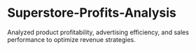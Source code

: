 # Superstore-Profits-Analysis
Analyzed product profitability, advertising efficiency, and sales performance to optimize revenue strategies.
